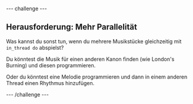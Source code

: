 \--- challenge \---

## Herausforderung: Mehr Parallelität

Was kannst du sonst tun, wenn du mehrere Musikstücke gleichzeitig mit `in_thread do` abspielst?

Du könntest die Musik für einen anderen Kanon finden (wie London's Burning) und diesen programmieren.

Oder du könntest eine Melodie programmieren und dann in einem anderen Thread einen Rhythmus hinzufügen.

\--- /challenge \---